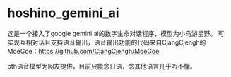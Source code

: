 # hoshino_gemini_ai
这是一个接入了google gemini ai的数字生命对话程序，模型为小鸟游星野。
可实现互相对话且支持语音输出，语音输出功能的代码来自CjangCjengh的MoeGoe：https://github.com/CjangCjengh/MoeGoe

pth语音模型为网友提供，目前只能念日语，念其他语言几乎听不懂。
